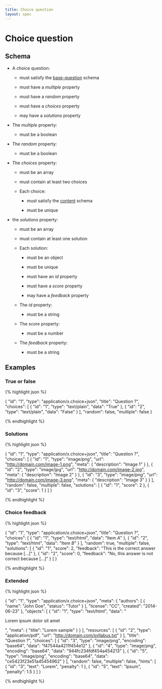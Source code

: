 ```yaml
---
title: Choice question
layout: spec
---
```


# Choice question

## Schema

* A choice question:

  * must satisfy the [base-question](base-question.html) schema

  * must have a *multiple* property

  * must have a *random* property

  * must have a *choices* property

  * may have a *solutions* property

* The *multiple* property:

  * must be a boolean

* The *random* property:

  * must be a boolean

* The *choices* property:

  * must be an array

  * must contain at least two choices

  * Each choice:

    * must satisfy the [content](content.html) schema

    * must be unique

* the *solutions* property:

  * must be an array

  * must contain at least one solution

  * Each solution:

    * must be an object

    * must be unique

    * must have an *id* property

    * must have a *score* property

    * may have a *feedback* property

  * The *id* property:

    * must be a string

  * The *score* property:

    * must be a number

  * The *feedback* property:

    * must be a string

## Examples

### True or false

{% highlight json %}

{
  "id": "1",
  "type": "application/x.choice+json",
  "title": "Question ?",
  "choices": [
    {
      "id": "1",
      "type": "text/plain",
      "data": "True"
    },
    {
      "id": "2",
      "type": "text/plain",
      "data": "False"
    }
  ],
  "random": false,
  "multiple": false
}

{% endhighlight %}

### Solutions

{% highlight json %}

{
  "id": "1",
  "type": "application/x.choice+json",
  "title": "Question ?",
  "choices": [
    {
      "id": "1",
      "type": "image/png",
      "url": "http://domain.com/image-1.png",
      "meta": {
        "description": "Image 1"
      }
    },
    {
      "id": "2",
      "type": "image/jpg",
      "url": "http://domain.com/image-2.jpg",
      "meta": {
        "description": "Image 2"
      }
    },
    {
      "id": "3",
      "type": "image/png",
      "url": "http://domain.com/image-3.png",
      "meta": {
        "description": "Image 3"
      }
    }
  ],
  "random": false,
  "multiple": false,
  "solutions": [
    {
      "id": "1",
      "score": 2
    },
    {
      "id": "3",
      "score": 1
    }
  ]
}

{% endhighlight %}

### Choice feedback

{% highlight json %}

{
  "id": "1",
  "type": "application/x.choice+json",
  "title": "Question ?",
  "choices": [
    {
      "id": "1",
      "type": "text/html",
      "data": "Item <em>A</em>"
    },
    {
      "id": "2",
      "type": "text/html",
      "data": "Item <em>B</em>"
    }
  ],
  "random": true,
  "multiple": false,
  "solutions": [
    {
      "id": "1",
      "score": 2,
      "feedback": "This is the correct answer because [...]"
    },
    {
      "id": "2",
      "score": 0,
      "feedback": "No, this answer is not correct because [...]"
    }
  ]
}

{% endhighlight %}

### Extended

{% highlight json %}

{
  "id": "1",
  "type": "application/x.choice+json",
  "meta": {
    "authors": [
      {
        "name": "John Doe",
        "status": "Tutor"
      }
    ],
    "license": "CC",
    "created": "2014-06-23"
  },
  "objects": [
    {
      "id": "1",
      "type": "text/html",
      "data": "<p>Lorem ipsum dolor sit amet</p>",
      "meta": {
        "title": "Lorem sample"
      }
    }
  ],
  "resources": [
    {
      "id": "2",
      "type": "application/pdf",
      "url": "http://domain.com/syllabus.txt"
    }
  ],
  "title": "Question ?",
  "choices": [
    {
      "id": "3",
      "type": "image/png",
      "encoding": "base64",
      "data": "f47544a4211f454e12"
    },
    {
      "id": "4",
      "type": "image/png",
      "encoding": "base64",
      "data": "944fc234fdf454a454213"
    },
    {
      "id": "5",
      "type": "image/png",
      "encoding": "base64",
      "data": "ce5423f23e51a45454962"
    }
  ],
  "random": false,
  "multiple": false,
  "hints": [
    {
      "id": "3",
      "text": "Lorem",
      "penalty": 1
    },
    {
      "id": "5",
      "text": "Ipsum",
      "penalty": 1.5
    }
  ]
}

{% endhighlight %}

